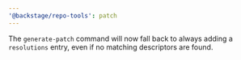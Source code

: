 ```yaml
---
'@backstage/repo-tools': patch
---
```


The `generate-patch` command will now fall back to always adding a `resolutions` entry, even if no matching descriptors are found.
